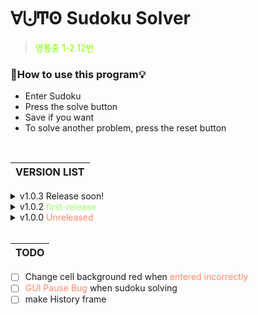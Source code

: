 # ∀⨃Ͳʘ Sudoku Solver
> <span style="color:#80FF00">영통중 1-2 12번 </span>

### 📢How to use this program💡
  - Enter Sudoku
- Press the solve button
- Save if you want
- To solve another problem, press the reset button

<br>

| VERSION LIST |
|---|

<details>
<summary>v1.0.3 Release soon!</summary>

> <span style="color:#FFB26E"> Scheduled to be released on December 01, 23
</span>

* __program name change__ sudoku solver -> ∀⨃Ͳʘ Sudoku Solver
* __add load function__
* __add history function__
* __add menu__
</details>

<details>
<summary>v1.0.2 <span style="color:#9FFF6E">first-release</span></summary>

> <span style="color:#FFB26E"> first released November 24, 23 
</span>

* __Add Color for Selected Cells__
* __UI change__ (tkinter -> customtkinter)
* __bug improvement__
</details>

<details>
<summary>v1.0.0 <span style="color:#FF886E">Unreleased</span></summary>

> <span style="color:#FF886E"> Unreleased July 16, 23
</span>

* Add Color for Selected Cells
* UI change
* 
</details>

<br>

|TODO|
|---|
- [ ] Change cell background red when <span style="color:#FF886E">entered incorrectly</span>
- [ ] <span style="color:#FF886E">GUI Pause Bug</span> when sudoku solving
- [ ] make History frame
